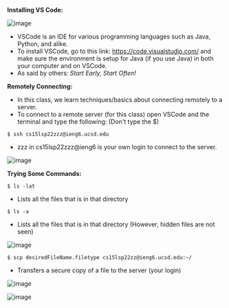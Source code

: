 **Installing VS Code:**

![image](https://user-images.githubusercontent.com/103149284/162326911-96750d4a-fac7-4714-9f0a-29eb302e6ea0.png)

* VSCode is an IDE for various programming languages such
as Java, Python, and alike.
* To install VSCode, go to this link: https://code.visualstudio.com/
and make sure the environment is setup for Java (if you use Java) in
both your computer and on VSCode.
* As said by others: _Start Early, Start Often!_

**Remotely Connecting:**


* In this class, we learn techniques/basics about
connecting remotely to a server.
* To connect to a remote server (for this class) open
VSCode and the terminal and type the following: (Don't type the $)

`$ ssh cs15lsp22zzz@ieng6.ucsd.edu `
* zzz in cs15lsp22zzz@ieng6 is your own login to connect to the server.

![image](https://user-images.githubusercontent.com/103149284/162327999-fb8d2976-1190-4024-a071-de27a8d3f8ae.png)

**Trying Some Commands:**

`$ ls -lat`

* Lists all the files that is in that directory

`$ ls -a`

* Lists all the files that is in that directory (However, hidden files are not seen)

![image](https://user-images.githubusercontent.com/103149284/162606395-671060c9-c5d9-4d39-801e-163c0a2f146c.png)


`$ scp desiredFileName.filetype cs15lsp22zz@ieng6.ucsd.edu:~/`

* Transfers a secure copy of a file to the server (your login)

![image](https://user-images.githubusercontent.com/103149284/162606560-36e8c62d-7b7f-48f8-999c-a496685e7159.png)

![image](https://user-images.githubusercontent.com/103149284/162606569-244876a5-a456-4112-8727-5a68a6db7182.png)




